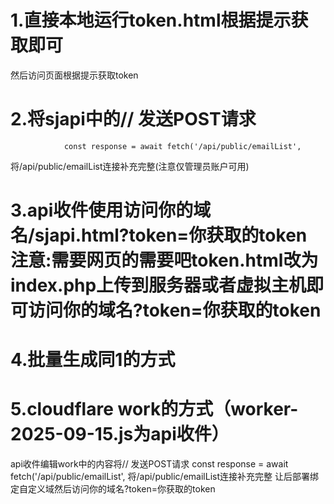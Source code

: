 # 1.直接本地运行token.html根据提示获取即可
然后访问页面根据提示获取token

# 2.将sjapi中的// 发送POST请求
                const response = await fetch('/api/public/emailList', 
将/api/public/emailList连接补充完整(注意仅管理员账户可用)
# 3.api收件使用访问你的域名/sjapi.html?token=你获取的token  注意:需要网页的需要吧token.html改为index.php上传到服务器或者虚拟主机即可访问你的域名?token=你获取的token 
# 4.批量生成同1的方式 

# 5.cloudflare  work的方式（worker-2025-09-15.js为api收件）
 api收件编辑work中的内容将// 发送POST请求
                const response = await fetch('/api/public/emailList', 
将/api/public/emailList连接补充完整 让后部署绑定自定义域然后访问你的域名?token=你获取的token 
